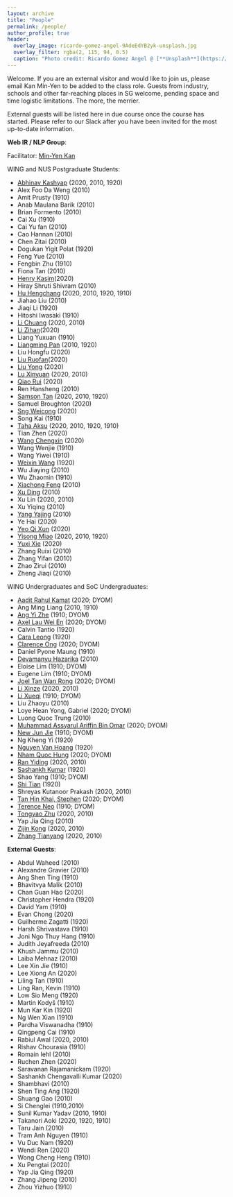 ```yaml
---
layout: archive
title: "People"
permalink: /people/
author_profile: true
header:
  overlay_image: ricardo-gomez-angel-9AdeEdYB2yk-unsplash.jpg
  overlay_filter: rgba(2, 115, 94, 0.5)
  caption: "Photo credit: Ricardo Gomez Angel @ [**Unsplash**](https://unsplash.com/@rgaleriacom)"
---
```


Welcome. If you are an external visitor and would like to join us, please email Kan Min-Yen to be added to the class role. Guests from industry, schools and other far-reaching places in SG welcome, pending space and time logistic limitations. The more, the merrier.

External guests will be listed here in due course once the course has started. Please refer to our Slack after you have been invited for the most up-to-date information.

**Web IR / NLP Group**:

Facilitator: [Min-Yen Kan](http://www.comp.nus.edu.sg/~kanmy)

WING and NUS Postgraduate Students:
* [Abhinav Kashyap](https://abhinavkashyap.io/) (2020, 2010, 1920)
* Alex Foo Da Weng (2010)
* Amit Prusty (1910)
* Anab Maulana Barik (2010)
* Brian Formento (2010)
* Cai Xu (1910)
* Cai Yu fan (2010)
* Cao Hannan (2010)
* Chen Zitai (2010)
* Dogukan Yigit Polat (1920)
* Feng Yue (2010)
* Fengbin Zhu (1910)
* Fiona Tan (2010)
* [Henry Kasim](https://www.linkedin.com/in/henrykasim/?originalSubdomain=sg)(2020)
* Hiray Shruti Shivram (2010)
* [Hu Hengchang](http://holdenhu.cn) (2020, 2010, 1920, 1910)
* Jiahao Liu (2010)
* Jiaqi Li (1920)
* Hitoshi Iwasaki (1910)
* [Li Chuang](https://www.linkedin.com/in/victorlinus/) (2020, 2010)
* [Li Zihan](https://www.linkedin.com/in/zihan-li-nus/?originalSubdomain=sg)(2020)
* Liang Yuxuan (1910)
* [Liangming Pan](http://www.liangmingpan.com/) (2010, 1920)
* Liu Hongfu (2020)
* [Liu Ruofan](https://www.linkedin.com/in/ruofanliu/?originalSubdomain=sg)(2020)
* [Liu Yong](https://www.linkedin.com/in/yong-liu-b1037513/?originalSubdomain=sg) (2020)
* [Lu Xinyuan](https://github.com/XinyuanLu00) (2020, 2010)
* [Qiao Rui](https://www.linkedin.com/in/rui-qiao/?originalSubdomain=sg) (2020)
* Ren Hansheng (2010)
* [Samson Tan](https://samsontmr.github.io/) (2020, 2010, 1920)
* Samuel Broughton (2020)
* [Sng Weicong](https://www.linkedin.com/in/weicong-sng-42456ba8/?originalSubdomain=sg) (2020)
* Song Kai (1910)
* [Taha Aksu](https://cuthalionn.github.io/) (2020, 2010, 1920, 1910)
* Tian Zhen (2020)
* [Wang Chengxin](https://www.linkedin.com/in/chengxin-wang-086304113/?originalSubdomain=sg) (2020)
* Wang Wenjie (1910)
* Wang Yiwei (1910)
* [Weixin Wang](https://github.com/MottoX) (1920)
* Wu Jiaying (2010)
* Wu Zhaomin (1910)
* [Xiachong Feng](http://xcfeng.net/) (2010)
* [Xu Ding](https://sean-dingxu.github.io/) (2010)
* Xu Lin (2020, 2010)
* Xu Yiqing (2010)
* [Yang Yajing](https://www.linkedin.com/in/yajing-yang-737629140/?originalSubdomain=sg) (2010)
* Ye Hai (2020)
* [Yeo Qi Xun](https://www.linkedin.com/in/yeo-qi-xun-8975a114b/?originalSubdomain=sg) (2020)
* [Yisong Miao](https://yisong.me/) (2020, 2010, 1920)
* [Yuxi Xie](https://www.linkedin.com/in/yuxi-xie-494265181/) (2020)
* Zhang Ruixi (2010)
* Zhang Yifan (2010)
* Zhao Zirui (2010)
* Zheng Jiaqi (2010)

WING Undergraduates and SoC Undergraduates:
* [Aadit Rahul Kamat](https://www.linkedin.com/in/aaditkamat/?originalSubdomain=sg) (2020; DYOM)
* Ang Ming Liang (2010, 1910)
* [Ang Yi Zhe](https://sg.linkedin.com/in/ang-yizhe) (1910; DYOM)
* [Axel Lau Wei En](https://www.linkedin.com/in/axel-lau/?originalSubdomain=sg) (2020; DYOM)
* Calvin Tantio (1920)
* [Cara Leong](https://craa.co/) (1920)
* [Clarence Ong](https://www.linkedin.com/in/clarenceong97/?originalSubdomain=sg) (2020; DYOM)
* Daniel Pyone Maung (1910)
* [Devamanyu Hazarika](https://devamanyu.com/) (2010)
* Eloise Lim (1910; DYOM)
* Eugene Lim (1910; DYOM)
* [Joel Tan Wan Rong](https://www.linkedin.com/in/joeltanwr/?originalSubdomain=sg) (2020; DYOM)
* [Li Xinze](https://github.com/lixinze777) (2020, 2010)
* [Li Xueqi](https://www.linkedin.com/in/xueqi-li/?originalSubdomain=sg) (1910; DYOM)
* Liu Zhaoyu (2010)
* Loye Hean Yong, Gabriel (2020; DYOM)
* Luong Quoc Trung (2010)
* [Muhammad Assyarul Ariffin Bin Omar](https://www.linkedin.com/in/muhd-assyarul-ariffin-bin-omar/?originalSubdomain=sg) (2020; DYOM)
* [New Jun Jie](https://www.jetnew.io/) (1910; DYOM)
* Ng Kheng Yi (1920)
* [Nguyen Van Hoang](https://ngnvnhng.github.io/) (1920)
* [Nham Quoc Hung](https://www.linkedin.com/in/quoc-hung-nham/?originalSubdomain=sg) (2020; DYOM)
* [Ran Yiding](https://sg.linkedin.com/in/ran-yiding) (2020, 2010)
* [Sashankh Kumar](https://www.linkedin.com/in/sashankh-kumar/?originalSubdomain=sg) (1920)
* Shao Yang (1910; DYOM)
* [Shi Tian](https://www.linkedin.com/in/shi-tian/?originalSubdomain=sg) (1920)
* Shreyas Kutanoor Prakash (2020, 2010)
* [Tan Hin Khai, Stephen](https://www.linkedin.com/in/stephen-tan-hin-khai/?originalSubdomain=sg) (2020; DYOM)
* [Terence Neo](https://www.linkedin.com/in/terencenyy/?originalSubdomain=sg) (1910; DYOM)
* [Tongyao Zhu](https://sg.linkedin.com/in/tongyao-zhu) (2020, 2010)
* Yap Jia Qing (2010)
* [Zijin Kong](https://www.linkedin.com/in/zijin-kong-108b48160/?originalSubdomain=sg) (2020, 2010)
* [Zhang Tianyang](https://www.linkedin.com/in/zhang-tianyang/?originalSubdomain=sg) (2020, 2010)

**External Guests**:
* Abdul Waheed (2010)
* Alexandre Gravier (2010)
* Ang Shen Ting (1910)
* Bhavitvya Malik (2010)
* Chan Guan Hao (2020)
* Christopher Hendra (1920)
* David Yam (1910)
* Evan Chong (2020)
* Guilherme Zagatti (1920)
* Harsh Shrivastava (1910)
* Joni Ngo Thuy Hang (1910)
* Judith Jeyafreeda (2010)
* Khush Jammu (2010)
* Laiba Mehnaz (2010)
* Lee Xin Jie (1910)
* Lee Xiong An (2020)
* Liling Tan (1910)
* Ling Ran, Kevin (1910)
* Low Sio Meng (1920)
* Martin Kodyš (1910)
* Mun Kar Kin (1920)
* Ng Wen Xian (1910)
* Pardha Viswanadha (1910) 
* Qingpeng Cai (1910)
* Rabiul Awal (2020, 2010)
* Rishav Chourasia (1910)
* Romain Iehl (2010)
* Ruchen Zhen (2020)
* Saravanan Rajamanickam (1920)
* Sashankh Chengavalli Kumar (2020)
* Shambhavi (2010)
* Shen Ting Ang (1920)
* Shuang Gao (2010)
* Si Chenglei (1910,2010)
* Sunil Kumar Yadav (2010, 1910)
* Takanori Aoki (2020, 1920, 1910)
* Taru Jain (2010)
* Tram Anh Nguyen (1910)
* Vu Duc Nam (1920)
* Wendi Ren (2020)
* Wong Cheng Heng (1910)
* Xu Pengtai (2020)
* Yap Jia Qing (1920)
* Zhang Jipeng (2010)
* Zhou Yizhuo (1910)
